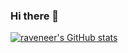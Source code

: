 ### Hi there 👋

<!--
**raveneer/raveneer** is a ✨ _special_ ✨ repository because its `README.md` (this file) appears on your GitHub profile.

Here are some ideas to get you started:

- 🔭 I’m currently working on ...
- 🌱 I’m currently learning ...
- 👯 I’m looking to collaborate on ...
- 🤔 I’m looking for help with ...
- 💬 Ask me about ...
- 📫 How to reach me: ...
- 😄 Pronouns: ...
- ⚡ Fun fact: ...
-->
[![raveneer's GitHub stats](https://github-readme-stats.vercel.app/api?username=raveneer&count_private=true)](https://github.com/raveneer/github-readme-stats)
